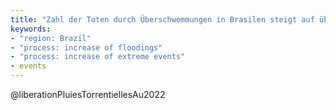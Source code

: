 ```yaml
---
title: "Zahl der Toten durch Überschwemmungen in Brasilen steigt auf über 100"
keywords:
- "region: Brazil"
- "process: increase of floodings"
- "process: increase of extreme events"
- events
---
```


@liberationPluiesTorrentiellesAu2022 